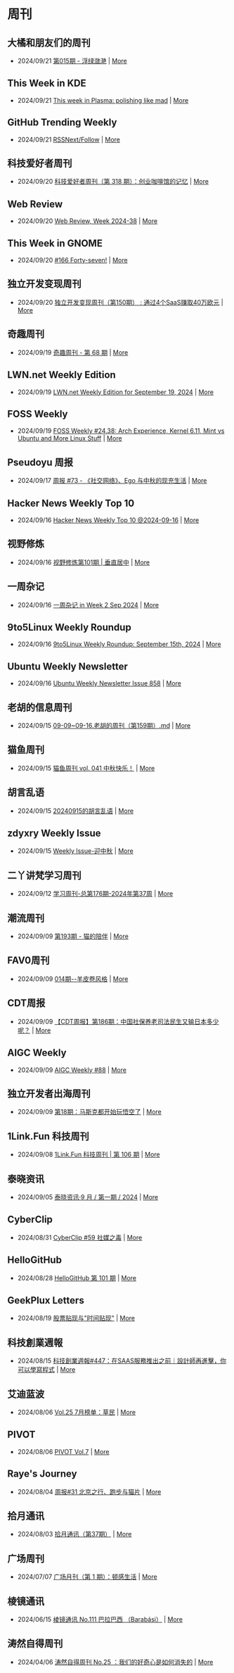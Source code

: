 # 周刊

## 大橘和朋友们的周刊
- 2024/09/21 [第015期 - 浮绿潋滟](https://rrorangeandfriends.site/posts/2024/015) | [More](channels/%E5%A4%A7%E6%A9%98%E5%92%8C%E6%9C%8B%E5%8F%8B%E4%BB%AC%E7%9A%84%E5%91%A8%E5%88%8A.md)

## This Week in KDE
- 2024/09/21 [This week in Plasma: polishing like mad](https://pointieststick.com/2024/09/20/this-week-in-plasma-polishing-like-mad/) | [More](channels/This%20Week%20in%20KDE.md)

## GitHub Trending Weekly
- 2024/09/21 [RSSNext/Follow](https://github.com/RSSNext/Follow) | [More](channels/GitHub%20Trending%20Weekly.md)

## 科技爱好者周刊
- 2024/09/20 [科技爱好者周刊（第 318 期）：创业咖啡馆的记忆](http://www.ruanyifeng.com/blog/2024/09/weekly-issue-318.html) | [More](channels/%E7%A7%91%E6%8A%80%E7%88%B1%E5%A5%BD%E8%80%85%E5%91%A8%E5%88%8A.md)

## Web Review
- 2024/09/20 [Web Review, Week 2024-38](https://ervin.ipsquad.net/blog/2024/09/20/web-review-week-2024-38/) | [More](channels/Web%20Review.md)

## This Week in GNOME
- 2024/09/20 [#166 Forty-seven!](https://thisweek.gnome.org/posts/2024/09/twig-166/) | [More](channels/This%20Week%20in%20GNOME.md)

## 独立开发变现周刊
- 2024/09/20 [独立开发变现周刊（第150期） : 通过4个SaaS赚取40万欧元](https://www.ezindie.com/weekly/issue-150) | [More](channels/%E7%8B%AC%E7%AB%8B%E5%BC%80%E5%8F%91%E5%8F%98%E7%8E%B0%E5%91%A8%E5%88%8A.md)

## 奇趣周刊
- 2024/09/19 [奇趣周刊 - 第 68 期](https://zishu.me/blog/weekly-68.html/) | [More](channels/%E5%A5%87%E8%B6%A3%E5%91%A8%E5%88%8A.md)

## LWN.net Weekly Edition
- 2024/09/19 [LWN.net Weekly Edition for September 19, 2024](https://lwn.net/Articles/989982/) | [More](channels/LWN.net%20Weekly%20Edition.md)

## FOSS Weekly
- 2024/09/19 [FOSS Weekly #24.38: Arch Experience, Kernel 6.11, Mint vs Ubuntu and More Linux Stuff](https://itsfoss.com/newsletter/foss-weekly-24-38/) | [More](channels/FOSS%20Weekly.md)

## Pseudoyu 周报
- 2024/09/17 [周报 #73 - 《社交网络》、Ego 与中秋的现充生活](https://www.pseudoyu.com/zh/2024/09/18/weekly_review_20240918/) | [More](channels/Pseudoyu%20%E5%91%A8%E6%8A%A5.md)

## Hacker News Weekly Top 10
- 2024/09/16 [Hacker News Weekly Top 10 @2024-09-16](https://github.com/headllines/hackernews-weekly/issues/250) | [More](channels/Hacker%20News%20Weekly%20Top%2010.md)

## 视野修炼
- 2024/09/16 [视野修炼第101期 | 垂直居中](https://sugarat.top/weekly/2024-09-16.html) | [More](channels/%E8%A7%86%E9%87%8E%E4%BF%AE%E7%82%BC.md)

## 一周杂记
- 2024/09/16 [一周杂记 in Week 2 Sep 2024](http://kingsamchen.github.io/2024/09/16/weekly-2024-sep-2/) | [More](channels/%E4%B8%80%E5%91%A8%E6%9D%82%E8%AE%B0.md)

## 9to5Linux Weekly Roundup
- 2024/09/16 [9to5Linux Weekly Roundup: September 15th, 2024](https://9to5linux.com/9to5linux-weekly-roundup-september-15th-2024) | [More](channels/9to5Linux%20Weekly%20Roundup.md)

## Ubuntu Weekly Newsletter
- 2024/09/16 [Ubuntu Weekly Newsletter Issue 858](https://discourse.ubuntu.com/t/ubuntu-weekly-newsletter-issue-858/48085) | [More](channels/Ubuntu%20Weekly%20Newsletter.md)

## 老胡的信息周刊
- 2024/09/15 [09-09~09-16.老胡的周刊（第159期）.md](https://weekly.howie6879.com/2024/09-09~09-16.老胡的周刊（第159期）.html) | [More](channels/%E8%80%81%E8%83%A1%E7%9A%84%E4%BF%A1%E6%81%AF%E5%91%A8%E5%88%8A.md)

## 猫鱼周刊
- 2024/09/15 [猫鱼周刊 vol. 041 中秋快乐！](https://ameow.xyz/archives/weekly-041) | [More](channels/%E7%8C%AB%E9%B1%BC%E5%91%A8%E5%88%8A.md)

## 胡言乱语
- 2024/09/15 [20240915的胡言乱语](https://www.bboy.app/2024/09/15/20240915%E7%9A%84%E8%83%A1%E8%A8%80%E4%B9%B1%E8%AF%AD/) | [More](channels/%E8%83%A1%E8%A8%80%E4%B9%B1%E8%AF%AD.md)

## zdyxry Weekly Issue
- 2024/09/15 [Weekly Issue-迎中秋](https://zdyxry.github.io/2024/09/15/Weekly-Issue-%E8%BF%8E%E4%B8%AD%E7%A7%8B/) | [More](channels/zdyxry%20Weekly%20Issue.md)

## 二丫讲梵学习周刊
- 2024/09/12 [学习周刊-总第176期-2024年第37周](https://wiki.eryajf.net/pages/8764bf/) | [More](channels/%E4%BA%8C%E4%B8%AB%E8%AE%B2%E6%A2%B5%E5%AD%A6%E4%B9%A0%E5%91%A8%E5%88%8A.md)

## 潮流周刊
- 2024/09/09 [第193期 - 猫的陪伴](https://weekly.tw93.fun/posts/193-%E7%8C%AB%E7%9A%84%E9%99%AA%E4%BC%B4/) | [More](channels/%E6%BD%AE%E6%B5%81%E5%91%A8%E5%88%8A.md)

## FAV0周刊
- 2024/09/09 [014期--羊皮卷风格](https://fav0.com/posts/2024/014) | [More](channels/FAV0%E5%91%A8%E5%88%8A.md)

## CDT周报
- 2024/09/09 [【CDT周报】第186期：中国社保养老司法民生又输日本多少呢？](https://chinadigitaltimes.net/chinese/711259.html) | [More](channels/CDT%E5%91%A8%E6%8A%A5.md)

## AIGC Weekly
- 2024/09/09 [AIGC Weekly #88](https://quail.ink/op7418/p/aigc-weekly-88) | [More](channels/AIGC%20Weekly.md)

## 独立开发者出海周刊
- 2024/09/09 [第18期：马斯克都开始玩悟空了](https://gapis.money/weekly/2024-09-09_018) | [More](channels/%E7%8B%AC%E7%AB%8B%E5%BC%80%E5%8F%91%E8%80%85%E5%87%BA%E6%B5%B7%E5%91%A8%E5%88%8A.md)

## 1Link.Fun 科技周刊
- 2024/09/08 [1Link.Fun 科技周刊 | 第 106 期](https://1link.fun/blog/issue/issue106/) | [More](channels/1Link.Fun%20%E7%A7%91%E6%8A%80%E5%91%A8%E5%88%8A.md)

## 泰晓资讯
- 2024/09/05 [泰晓资讯·9 月 / 第一期 / 2024](https://tinylab.org/tinylab-weekly-09-1st-2024/) | [More](channels/%E6%B3%B0%E6%99%93%E8%B5%84%E8%AE%AF.md)

## CyberClip
- 2024/08/31 [CyberClip #59 社媒之毒](https://shyrz.me/cyberclip-59-toxic-social-media/) | [More](channels/CyberClip.md)

## HelloGitHub
- 2024/08/28 [HelloGitHub 第 101 期](https://hellogithub.com/periodical/volume/101) | [More](channels/HelloGitHub.md)

## GeekPlux Letters
- 2024/08/19 [股票贴现与"时间贴现"](https://letters.geekplux.com/69/) | [More](channels/GeekPlux%20Letters.md)

## 科技創業週報
- 2024/08/15 [科技創業週報#447：在SAAS服務推出之前｜設計師再進擊，你可以學寫程式](https://blog.starrocket.io/posts/newsletter-2024-08-15/) | [More](channels/%E7%A7%91%E6%8A%80%E5%89%B5%E6%A5%AD%E9%80%B1%E5%A0%B1.md)

## 艾迪蓝波
- 2024/08/06 [Vol.25 7月榜单：草民](https://www.idnunber.top/article/1cac7cb9-9258-47c8-b306-f11cbf90a1e9) | [More](channels/%E8%89%BE%E8%BF%AA%E8%93%9D%E6%B3%A2.md)

## PIVOT
- 2024/08/06 [PIVOT Vol.7](https://anotherdayu.com/2024/5845/) | [More](channels/PIVOT.md)

## Raye's Journey
- 2024/08/04 [周报#31 北京之行、跑步与猫片](https://xlog.app/api/redirection?characterId=51803&noteId=1764) | [More](channels/Raye%27s%20Journey.md)

## 拾月通讯
- 2024/08/03 [拾月通讯（第37期）](https://www.skyue.com/24080317.html) | [More](channels/%E6%8B%BE%E6%9C%88%E9%80%9A%E8%AE%AF.md)

## 广场周刊
- 2024/07/07 [广场月刊（第 1 期）：顿感生活](https://immmmm.com/month-1-20240707/) | [More](channels/%E5%B9%BF%E5%9C%BA%E5%91%A8%E5%88%8A.md)

## 棱镜通讯
- 2024/06/15 [棱镜通讯 No.111  巴拉巴西 （Barabási）](https://wangyurui.com/posts/leng-jing-tong-xun-no-111-ba-la-ba-xi-barabasi-a996bcab) | [More](channels/%E6%A3%B1%E9%95%9C%E9%80%9A%E8%AE%AF.md)

## 涛然自得周刊
- 2024/04/06 [涛然自得周刊 No.25 ：我们的好奇心是如何消失的](http://heyitao.com/post/beyond-code-weekly-025) | [More](channels/%E6%B6%9B%E7%84%B6%E8%87%AA%E5%BE%97%E5%91%A8%E5%88%8A.md)

